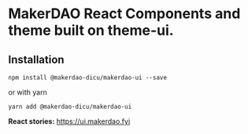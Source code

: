 # MakerDAO React Components and theme built on theme-ui.

## Installation

```
npm install @makerdao-dicu/makerdao-ui --save
```

or with yarn

```
yarn add @makerdao-dicu/makerdao-ui
```

**React stories:** https://ui.makerdao.fyi
